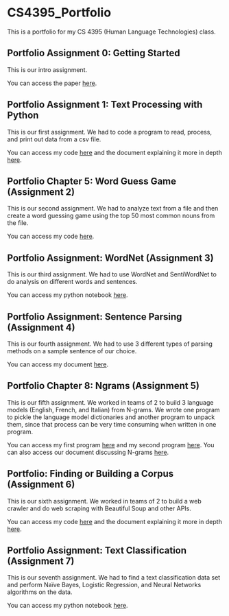 # CS4395_Portfolio
This is a portfolio for my CS 4395 (Human Language Technologies) class.

## Portfolio Assignment 0: Getting Started
This is our intro assignment. 

You can access the paper [here](https://github.com/aaryapatil01/CS4395_Portfolio/blob/main/Assignment%200/Overview_of_NLP_Aarya_Patil.pdf).

## Portfolio Assignment 1: Text Processing with Python
This is our first assignment. We had to code a program to read, process, and print out data from a csv file.

You can access my code [here](https://github.com/aaryapatil01/CS4395_Portfolio/blob/main/Assignment%201/main.py) and the document explaining it more in depth [here](https://github.com/aaryapatil01/CS4395_Portfolio/blob/main/Assignment%201/Assignment_1_Text_Processing_Explanation.pdf).

## Portfolio Chapter 5: Word Guess Game (Assignment 2)
This is our second assignment. We had to analyze text from a file and then create a word guessing game using the top 50 most common nouns from the file.

You can access my code [here](https://github.com/aaryapatil01/CS4395_Portfolio/blob/main/Assignment%202/main.py).

## Portfolio Assignment: WordNet (Assignment 3)
This is our third assignment. We had to use WordNet and SentiWordNet to do analysis on different words and sentences.

You can access my python notebook [here](https://github.com/aaryapatil01/CS4395_Portfolio/blob/main/Assignment%203/HLT_WordNet.pdf).

## Portfolio Assignment: Sentence Parsing (Assignment 4)
This is our fourth assignment. We had to use 3 different types of parsing methods on a sample sentence of our choice. 

You can access my document [here](https://github.com/aaryapatil01/CS4395_Portfolio/blob/main/Assignment%204/Sentence_Parsing_Aarya_Patil.pdf).

## Portfolio Chapter 8: Ngrams (Assignment 5)
This is our fifth assignment. We worked in teams of 2 to build 3 language models (English, French, and Italian) from N-grams. We wrote one program to pickle the language model dictionaries and another program to unpack them, since that process can be very time consuming when written in one program. 

You can access my first program [here](https://github.com/aaryapatil01/CS4395_Portfolio/blob/main/Assignment%205/program_1.py) and my second program [here](https://github.com/aaryapatil01/CS4395_Portfolio/blob/main/Assignment%205/program_1.py). You can also access our document discussing N-grams [here](https://github.com/aaryapatil01/CS4395_Portfolio/blob/main/Assignment%205/Overview_of_Ngrams.pdf).

## Portfolio: Finding or Building a Corpus (Assignment 6)
This is our sixth assignment. We worked in teams of 2 to build a web crawler and do web scraping with Beautiful Soup and other APIs.

You can access my code [here](https://github.com/aaryapatil01/CS4395_Portfolio/blob/main/Assignment%206/main.py) and the document explaining it more in depth [here](https://github.com/aaryapatil01/CS4395_Portfolio/blob/main/Assignment%206/Overview_of_Corpus_Creation.pdf).

## Portfolio Assignment: Text Classification (Assignment 7)
This is our seventh assignment. We had to find a text classification data set and perform Naïve Bayes, Logistic Regression, and Neural Networks algorithms on the data. 

You can access my python notebook [here](https://github.com/aaryapatil01/CS4395_Portfolio/blob/main/Assignment%207/HLT_Text_Classification.pdf).
